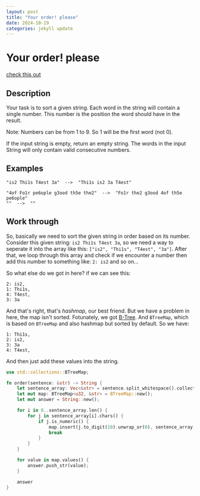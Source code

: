 ```yaml
---
layout: post
title: "Your order! please"
date: 2024-10-19
categories: jekyll update
---
```


# Your order! please

[check this out](https://www.codewars.com/kata/55c45be3b2079eccff00010f)

## Description

Your task is to sort a given string. Each word in the string will contain a single number. This number is the position the word should have in the result.

Note: Numbers can be from 1 to 9. So 1 will be the first word (not 0).

If the input string is empty, return an empty string. The words in the input String will only contain valid consecutive numbers.


## Examples

```
"is2 Thi1s T4est 3a"  -->  "Thi1s is2 3a T4est"

"4of Fo1r pe6ople g3ood th5e the2"  -->  "Fo1r the2 g3ood 4of th5e pe6ople"
""  -->  ""
```

## Work through

So, basically we need to sort the given string in order based on its number.
Consider this given string: `is2 Thi1s T4est 3a`, so we need a way to seperate it into the array like this: 
`["is2", "Thi1s", "T4est", "3a"]`. After that, we loop through this array and check if we encounter a number then add this 
number to something like: `2: is2` and so on...

So what else do we got in here? if we can see this:

```
2: is2,
1: Thi1s,
4: T4est,
3: 3a
```

And that's right, that's _hashmap_, our best friend. But we have a problem in here, the map isn't sorted. Fotunately, we got
[B-Tree](https://en.wikipedia.org/wiki/B-tree). And `BTreeMap`, which is based on `BTreeMap` and also hashmap but sorted by default. So we have: 

```
1: Thi1s,
2: is2,
3: 3a
4: T4est,
```

And then just add these values into the string.

```rust
use std::collections::BTreeMap;

fn order(sentence: &str) -> String {
    let sentence_array: Vec<&str> = sentence.split_whitespace().collect();
    let mut map: BTreeMap<u32, &str> = BTreeMap::new();
    let mut answer = String::new();

    for i in 0..sentence_array.len() {
        for j in sentence_array[i].chars() {
            if j.is_numeric() {
                map.insert(j.to_digit(10).unwrap_or(0), sentence_array[i]);
                break
            }
        }
    }

    for value in map.values() {
        answer.push_str(value);
    }

    answer
}
```



